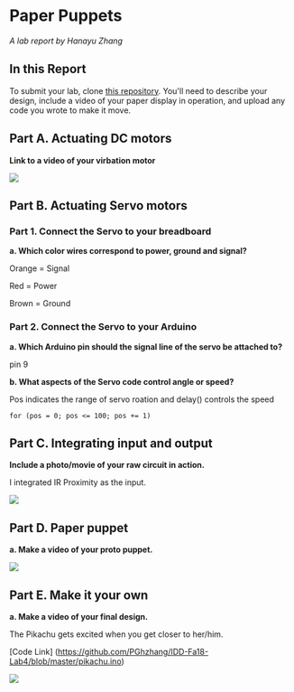 # Paper Puppets

*A lab report by Hanayu Zhang*

## In this Report

To submit your lab, clone [this repository](https://github.com/FAR-Lab/IDD-Fa18-Lab4). You'll need to describe your design, include a video of your paper display in operation, and upload any code you wrote to make it move.

## Part A. Actuating DC motors

**Link to a video of your virbation motor**

[![](http://img.youtube.com/vi/O-oZEwX4FFs/0.jpg)](http://www.youtube.com/watch?v=O-oZEwX4FFs "")

## Part B. Actuating Servo motors

### Part 1. Connect the Servo to your breadboard

**a. Which color wires correspond to power, ground and signal?**

Orange = Signal

Red = Power

Brown = Ground

### Part 2. Connect the Servo to your Arduino

**a. Which Arduino pin should the signal line of the servo be attached to?** 

pin 9 

**b. What aspects of the Servo code control angle or speed?**

Pos indicates the range of servo roation and delay() controls the speed 

```
for (pos = 0; pos <= 100; pos += 1)
```

## Part C. Integrating input and output

**Include a photo/movie of your raw circuit in action.**

I integrated IR Proximity as the input.

[![](http://img.youtube.com/vi/usf_31diIU4/0.jpg)](http://www.youtube.com/watch?v=usf_31diIU4 "")


## Part D. Paper puppet

**a. Make a video of your proto puppet.**

[![](http://img.youtube.com/vi/m004C8thccY/0.jpg)](http://www.youtube.com/watch?v=m004C8thccY "")


## Part E. Make it your own

**a. Make a video of your final design.**

The Pikachu gets excited when you get closer to her/him.

[Code Link] (https://github.com/PGhzhang/IDD-Fa18-Lab4/blob/master/pikachu.ino)

[![](http://img.youtube.com/vi/YfQBDpG5x4g/0.jpg)](http://www.youtube.com/watch?v=YfQBDpG5x4g "")
 
